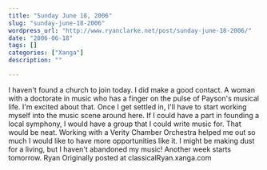 ```yaml
---
title: "Sunday June 18, 2006"
slug: "sunday-june-18-2006"
wordpress_url: "http://www.ryanclarke.net/post/sunday-june-18-2006/"
date: "2006-06-18"
tags: []
categories: ["Xanga"]
description: ""

---
```


I haven't found a church to join today. I did make a good contact. A woman with a doctorate in music who has a finger on the pulse of Payson's musical life. I'm excited about that. Once I get settled in, I'll have to start working myself into the music scene around here. If I could have a part in founding a local symphony, I would have a group that I could write music for. That would be neat. Working with a Verity Chamber Orchestra helped me out so much I would like to have more opportunities like it. I might be making dust for a living, but I haven't abandoned my music!
Another week starts tomorrow.
Ryan
Originally posted at classicalRyan.xanga.com
